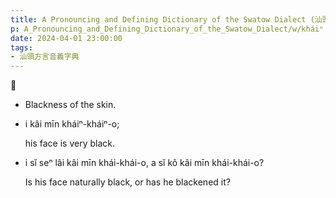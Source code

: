 ```yaml
---
title: A Pronouncing and Defining Dictionary of the Swatow Dialect (汕頭方言音義字典) / kháiⁿ
p: A_Pronouncing_and_Defining_Dictionary_of_the_Swatow_Dialect/w/kháiⁿ
date: 2024-04-01 23:00:00
tags: 
- 汕頭方言音義字典
---
```



**𤿠**
- Blackness of the skin.

- i kâi mīn kháiⁿ-kháiⁿ-o;

  his face is very black.

- i sĭ seⁿ lâi kâi mīn khái-khái-o, a sĭ kô kâi mīn khái-khái-o?

  Is his face naturally black, or has he blackened it?
